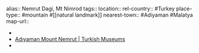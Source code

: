 alias:: Nemrut Dagi, Mt Nimrod
tags::
location::
rel-country:: #Turkey
place-type:: #mountain #[[natural landmark]]
nearest-town:: #Adiyaman #Malatya
map-url::

-
- [Adıyaman Mount Nemrut | Turkish Museums](https://turkishmuseums.com/museum/detail/1929-adiyaman-mount-nemrut/1929/4)
-
